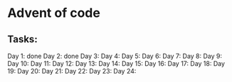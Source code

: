 # Advent of code
## Tasks:
Day 1: done
Day 2: done
Day 3:
Day 4:
Day 5:
Day 6:
Day 7:
Day 8:
Day 9:
Day 10:
Day 11:
Day 12:
Day 13:
Day 14:
Day 15:
Day 16:
Day 17:
Day 18:
Day 19:
Day 20:
Day 21:
Day 22:
Day 23:
Day 24: